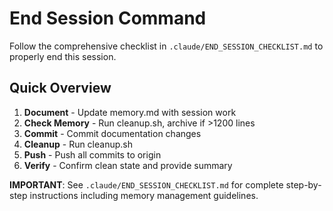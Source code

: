 # End Session Command

Follow the comprehensive checklist in `.claude/END_SESSION_CHECKLIST.md` to properly end this session.

## Quick Overview

1. **Document** - Update memory.md with session work
2. **Check Memory** - Run cleanup.sh, archive if >1200 lines
3. **Commit** - Commit documentation changes
4. **Cleanup** - Run cleanup.sh
5. **Push** - Push all commits to origin
6. **Verify** - Confirm clean state and provide summary

**IMPORTANT**: See `.claude/END_SESSION_CHECKLIST.md` for complete step-by-step instructions including memory management guidelines.

